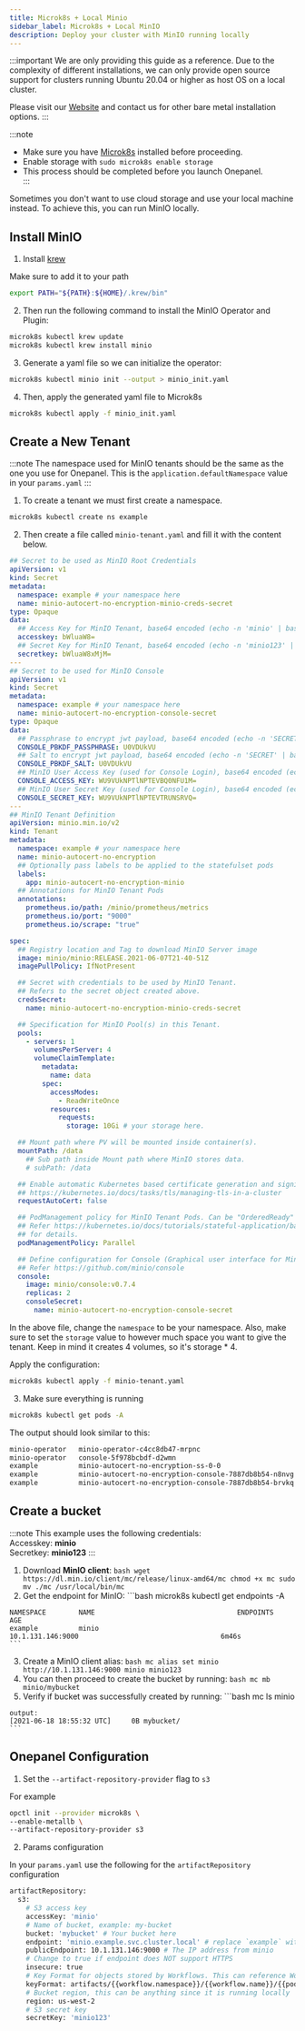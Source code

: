 ```yaml
---
title: Microk8s + Local Minio
sidebar_label: Microk8s + Local MinIO
description: Deploy your cluster with MinIO running locally
---
```


:::important
We are only providing this guide as a reference. Due to the complexity of different installations, we can only provide open source support for clusters running Ubuntu 20.04 or higher as host OS on a local cluster.

Please visit our [Website](https://www.onepanel.ai/) and contact us for other bare metal installation options.
:::

:::note
* Make sure you have [Microk8s](/docs/getting-started/quickstart) installed before proceeding.  
* Enable storage with `sudo microk8s enable storage`  
* This process should be completed before you launch Onepanel.  
:::


Sometimes you don't want to use cloud storage and use your local machine instead.
To achieve this, you can run MinIO locally.

## Install MinIO 

1. Install [krew](https://krew.sigs.k8s.io/docs/user-guide/setup/install/)
  
  Make sure to add it to your path
  ```bash
  export PATH="${PATH}:${HOME}/.krew/bin"
  ```

2. Then run the following command to install the MinIO Operator and Plugin:
  ```bash
  microk8s kubectl krew update
  microk8s kubectl krew install minio
  ```

3. Generate a yaml file so we can initialize the operator:
  ```bash
  microk8s kubectl minio init --output > minio_init.yaml
  ```

4. Then, apply the generated yaml file to Microk8s
  ```bash
  microk8s kubectl apply -f minio_init.yaml
  ```

## Create a New Tenant

:::note
The namespace used for MinIO tenants should be the same as the one you use for Onepanel.
This is the `application.defaultNamespace` value in your `params.yaml`
:::

1. To create a tenant we must first create a namespace.

  ```bash
  microk8s kubectl create ns example
  ```

2. Then create a file called `minio-tenant.yaml` and fill it with the content below. 
  ```yaml
  ## Secret to be used as MinIO Root Credentials
  apiVersion: v1
  kind: Secret
  metadata:
    namespace: example # your namespace here
    name: minio-autocert-no-encryption-minio-creds-secret
  type: Opaque
  data:
    ## Access Key for MinIO Tenant, base64 encoded (echo -n 'minio' | base64)
    accesskey: bWluaW8=
    ## Secret Key for MinIO Tenant, base64 encoded (echo -n 'minio123' | base64)
    secretkey: bWluaW8xMjM=
  ---
  ## Secret to be used for MinIO Console
  apiVersion: v1
  kind: Secret
  metadata:
    namespace: example # your namespace here
    name: minio-autocert-no-encryption-console-secret
  type: Opaque
  data:
    ## Passphrase to encrypt jwt payload, base64 encoded (echo -n 'SECRET' | base64)
    CONSOLE_PBKDF_PASSPHRASE: U0VDUkVU
    ## Salt to encrypt jwt payload, base64 encoded (echo -n 'SECRET' | base64)
    CONSOLE_PBKDF_SALT: U0VDUkVU
    ## MinIO User Access Key (used for Console Login), base64 encoded (echo -n 'YOURCONSOLEACCESS' | base64)
    CONSOLE_ACCESS_KEY: WU9VUkNPTlNPTEVBQ0NFU1M=
    ## MinIO User Secret Key (used for Console Login), base64 encoded (echo -n 'YOURCONSOLESECRET' | base64)
    CONSOLE_SECRET_KEY: WU9VUkNPTlNPTEVTRUNSRVQ=
  ---
  ## MinIO Tenant Definition
  apiVersion: minio.min.io/v2
  kind: Tenant
  metadata:
    namespace: example # your namespace here
    name: minio-autocert-no-encryption
    ## Optionally pass labels to be applied to the statefulset pods
    labels:
      app: minio-autocert-no-encryption-minio
    ## Annotations for MinIO Tenant Pods
    annotations:
      prometheus.io/path: /minio/prometheus/metrics
      prometheus.io/port: "9000"
      prometheus.io/scrape: "true"

  spec:
    ## Registry location and Tag to download MinIO Server image
    image: minio/minio:RELEASE.2021-06-07T21-40-51Z
    imagePullPolicy: IfNotPresent

    ## Secret with credentials to be used by MinIO Tenant.
    ## Refers to the secret object created above.
    credsSecret:
      name: minio-autocert-no-encryption-minio-creds-secret

    ## Specification for MinIO Pool(s) in this Tenant.
    pools:
      - servers: 1
        volumesPerServer: 4
        volumeClaimTemplate:
          metadata:
            name: data
          spec:
            accessModes:
              - ReadWriteOnce
            resources:
              requests:
                storage: 10Gi # your storage here. 

    ## Mount path where PV will be mounted inside container(s).
    mountPath: /data
      ## Sub path inside Mount path where MinIO stores data.
      # subPath: /data

    ## Enable automatic Kubernetes based certificate generation and signing as explained in
    ## https://kubernetes.io/docs/tasks/tls/managing-tls-in-a-cluster
    requestAutoCert: false

    ## PodManagement policy for MinIO Tenant Pods. Can be "OrderedReady" or "Parallel"
    ## Refer https://kubernetes.io/docs/tutorials/stateful-application/basic-stateful-set/#pod-management-policy
    ## for details.
    podManagementPolicy: Parallel

    ## Define configuration for Console (Graphical user interface for MinIO)
    ## Refer https://github.com/minio/console
    console:
      image: minio/console:v0.7.4
      replicas: 2
      consoleSecret:
        name: minio-autocert-no-encryption-console-secret
  ```

  In the above file, change the `namespace` to be your namespace. Also, make sure to set the `storage` value to however much space you want to give the tenant.
  Keep in mind it creates 4 volumes, so it's storage * 4. 

  Apply the configuration:
  ```bash
  microk8s kubectl apply -f minio-tenant.yaml
  ```

3. Make sure everything is running
  ```bash
  microk8s kubectl get pods -A
  ```
  The output should look similar to this:
  ```bash
  minio-operator   minio-operator-c4cc8db47-mrpnc                          1/1     Running   0          11m
  minio-operator   console-5f978bcbdf-d2wmn                                1/1     Running   0          11m
  example          minio-autocert-no-encryption-ss-0-0                     1/1     Running   0          29s
  example          minio-autocert-no-encryption-console-7887db8b54-n8nvg   1/1     Running   0          2s
  example          minio-autocert-no-encryption-console-7887db8b54-brvkq   1/1     Running   0          2s
  ```
## Create a bucket
:::note
  This example uses the following credentials:  
  Accesskey: **minio**  
  Secretkey: **minio123**
:::

  1. Download **MinIO client**:
    ```bash
    wget https://dl.min.io/client/mc/release/linux-amd64/mc
    chmod +x mc
    sudo mv ./mc /usr/local/bin/mc
    ```
  2. Get the endpoint for MinIO:
    ```bash
    microk8s kubectl get endpoints -A  

    NAMESPACE        NAME                                   ENDPOINTS                                           AGE  
    example          minio                                  10.1.131.146:9000                                   6m46s
    ```
  3. Create a MinIO client alias:
    ```bash
    mc alias set minio http://10.1.131.146:9000 minio minio123
    ```
  4. You can then proceed to create the bucket by running:
    ```bash
    mc mb minio/mybucket
    ```
  5. Verify if bucket was successfully created by running:
    ```bash
    mc ls minio

    output:
    [2021-06-18 18:55:32 UTC]     0B mybucket/
    ```

## Onepanel Configuration

1. Set the `--artifact-repository-provider` flag to `s3`

  For example

  ```bash
  opctl init --provider microk8s \
  --enable-metallb \
  --artifact-repository-provider s3
  ```

2. Params configuration

  In your `params.yaml` use the following for the `artifactRepository` configuration

  ```bash
  artifactRepository:
    s3:
      # S3 access key
      accessKey: 'minio'
      # Name of bucket, example: my-bucket
      bucket: 'mybucket' # Your bucket here
      endpoint: 'minio.example.svc.cluster.local' # replace `example` with your namespace
      publicEndpoint: 10.1.131.146:9000 # The IP address from minio
      # Change to true if endpoint does NOT support HTTPS
      insecure: true
      # Key Format for objects stored by Workflows. This can reference Workflow variables
      keyFormat: artifacts/{{workflow.namespace}}/{{workflow.name}}/{{pod.name}}
      # Bucket region, this can be anything since it is running locally
      region: us-west-2
      # S3 secret key
      secretKey: 'minio123'
  ```

